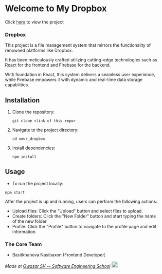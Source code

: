 # Welcome to My Dropbox
Click [here](https://nasiba-dropbox-astrum.vercel.app/) to view the project


### Dropbox

This project is a file management system that mirrors the functionality of renowned platforms like Dropbox. 

It has been meticulously crafted utilizing cutting-edge technologies such as React for the frontend and Firebase for the backend. 

With foundation in React, this system delivers a seamless user experience, while Firebase empowers it with dynamic and real-time data storage capabilities.

## Installation
1. Clone the repository:
   ```
   git clone <link of this repo>
   ```

 2. Navigate to the project directory:
    ```
    cd nnur_dropbox
    ```

3. Install dependencies:
    ```
    npm install
    ```

## Usage
* To run the project locally:

```
npm start
```

After the project is up and running, users can perform the following actions:

- Upload files: Click the "Upload" button and select files to upload.
- Create folders: Click the "New Folder" button and start typing the name of the new folder.
- Profile: Click the "Profile" button to navigate to the profile page and edit information.

### The Core Team
- Basitkhanova Nasibaxon (Frontend Developer)


<span><i>Made at <a href='https://qwasar.io'>Qwasar SV -- Software Engineering School</a></i></span>
<span><img alt='Qwasar SV -- Software Engineering Schools Logo' src='https://storage.googleapis.com/qwasar-public/qwasar-logo_50x50.png' width='20px'></span>